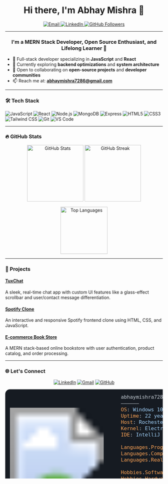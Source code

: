<h1 align="center">Hi there, I'm Abhay Mishra 👋</h1>

<p align="center">
  <a href="mailto:abhaymishra7286@gmail.com">
    <img src="https://img.shields.io/badge/Email-D14836?style=for-the-badge&logo=gmail&logoColor=white" alt="Email">
  </a>
  <a href="https://linkedin.com/in/abhay~mishra">
    <img src="https://img.shields.io/badge/LinkedIn-0077B5?style=for-the-badge&logo=linkedin&logoColor=white" alt="LinkedIn">
  </a>
  <a href="https://github.com/Abhay7286">
    <img src="https://img.shields.io/github/followers/Abhay7286?style=social" alt="GitHub Followers">
  </a>
</p>

---

<h3 align="center">I'm a MERN Stack Developer, Open Source Enthusiast, and Lifelong Learner 🚀</h3>

- 💼 Full-stack developer specializing in **JavaScript** and **React**
- 🌱 Currently exploring **backend optimizations** and **system architecture**
- 👯 Open to collaborating on **open-source projects** and **developer communities**
- 📫 Reach me at: **abhaymishra7286@gmail.com**

---

### 🛠️ Tech Stack

![JavaScript](https://img.shields.io/badge/JavaScript-323330?style=for-the-badge&logo=javascript&logoColor=F7DF1E)
![React](https://img.shields.io/badge/React-20232A?style=for-the-badge&logo=react&logoColor=61DAFB)
![Node.js](https://img.shields.io/badge/Node.js-339933?style=for-the-badge&logo=node.js&logoColor=white)
![MongoDB](https://img.shields.io/badge/MongoDB-4EA94B?style=for-the-badge&logo=mongodb&logoColor=white)
![Express](https://img.shields.io/badge/Express.js-000000?style=for-the-badge&logo=express&logoColor=white)
![HTML5](https://img.shields.io/badge/HTML5-E34F26?style=for-the-badge&logo=html5&logoColor=white)
![CSS3](https://img.shields.io/badge/CSS3-1572B6?style=for-the-badge&logo=css3&logoColor=white)
![Tailwind CSS](https://img.shields.io/badge/Tailwind_CSS-38B2AC?style=for-the-badge&logo=tailwind-css&logoColor=white)
![Git](https://img.shields.io/badge/Git-F05032?style=for-the-badge&logo=git&logoColor=white)
![VS Code](https://img.shields.io/badge/VS%20Code-007ACC?style=for-the-badge&logo=visual-studio-code&logoColor=white)

---

### 🔥 GitHub Stats

<p align="center">
  <img src="https://github-readme-stats.vercel.app/api?username=Abhay7286&show_icons=true&theme=react&hide_border=true&count_private=true&include_all_commits=true" alt="GitHub Stats" height="180px"/>
  <img src="https://github-readme-streak-stats.herokuapp.com/?user=Abhay7286&theme=react&hide_border=true" alt="GitHub Streak" height="180px"/>
</p>

<p align="center">
  <img src="https://github-readme-stats.vercel.app/api/top-langs/?username=Abhay7286&layout=compact&theme=react&hide_border=true" alt="Top Languages" height="150px"/>
</p>

---

### 🚀 Projects

#### [TuxChat](https://github.com/Abhay7286/TuxChat)
A sleek, real-time chat app with custom UI features like a glass-effect scrollbar and user/contact message differentiation.

#### [Spotify Clone](https://github.com/Abhay7286/spotify-clone)
An interactive and responsive Spotify frontend clone using HTML, CSS, and JavaScript.

#### [E-commerce Book Store](https://github.com/Abhay7286/Online-Bookstore)
A MERN stack-based online bookstore with user authentication, product catalog, and order processing.

---

### 🌐 Let's Connect

<p align="center">
  <a href="https://linkedin.com/in/abhay~mishra"><img src="https://img.icons8.com/fluent/48/000000/linkedin.png" alt="LinkedIn" /></a>
  <a href="mailto:abhaymishra7286@gmail.com"><img src="https://img.icons8.com/fluent/48/000000/gmail.png" alt="Gmail" /></a>
  <a href="https://github.com/Abhay7286"><img src="https://img.icons8.com/fluent/48/000000/github.png" alt="GitHub" /></a>
</p>
<?xml version="1.0" encoding="utf-8"?>
<svg xmlns="http://www.w3.org/2000/svg" font-family="Andale Mono,AndaleMono,Consolas,monospace" width="975px" height="550px" font-size="16px">
<style>
  .keyColor {fill: #ffa657;}
  .valueColor {fill: #a5d6ff;}
  .addColor {fill: #3fb950;}
  .delColor {fill: #f85149;}
  .commentColor {fill: #8b949e;}
  text, tspan {white-space: pre;}
</style>

<rect width="970px" height="530px" fill="#161b22" rx="15"/>

<!-- Replace ASCII art with the image -->
<image href="img.png" x="15" y="30" width="300px" height="400px"/>

<text x="370" y="30" fill="#c9d1d9">
  <tspan x="370" y="30">abhaymishra7286@gmail.com</tspan>
  <tspan x="370" y="50">——————</tspan>
  <tspan x="370" y="70" class="keyColor">OS</tspan>: <tspan class="valueColor">Windows 10, iOS</tspan>
  <tspan x="370" y="90" class="keyColor">Uptime</tspan>: <tspan class="valueColor">22 years, 3 months, 14 days</tspan>
  <tspan x="370" y="110" class="keyColor">Host</tspan>: <tspan class="valueColor">Rochester Institute of Technology</tspan><tspan class="commentColor"> #RIT</tspan>
  <tspan x="370" y="130" class="keyColor">Kernel</tspan>: <tspan class="valueColor">Electrical and Computer Engineering Technology</tspan><tspan class="commentColor"> #CPET</tspan>
  <tspan x="370" y="150" class="keyColor">IDE</tspan>: <tspan class="valueColor">IntelliJ IDEA 2021.2.1, VSCode 1.64.0</tspan>
  <tspan x="370" y="190" class="keyColor">Languages</tspan>.<tspan class="keyColor">Programming</tspan>: <tspan class="valueColor">Java, Python, C++, JavaScript</tspan>
  <tspan x="370" y="210" class="keyColor">Languages</tspan>.<tspan class="keyColor">Computer</tspan>: <tspan class="valueColor">HTML, CSS, JSON, XML, LaTeX, YAML, Markdown</tspan>
  <tspan x="370" y="230" class="keyColor">Languages</tspan>.<tspan class="keyColor">Real</tspan>: <tspan class="valueColor">English, Spanish</tspan>
  <tspan x="370" y="270" class="keyColor">Hobbies</tspan>.<tspan class="keyColor">Software</tspan>: <tspan class="valueColor">Minecraft Modding, iOS Jailbreaking</tspan>
  <tspan x="370" y="290" class="keyColor">Hobbies</tspan>.<tspan class="keyColor">Hardware</tspan>: <tspan class="valueColor">Overclocking, Undervolting</tspan>
  <tspan x="370" y="330" class="keyColor">Contact</tspan>:
  <tspan x="370" y="350">——————</tspan>
  <tspan x="370" y="370" class="keyColor">Email</tspan>: <tspan class="valueColor">abhaymishra7286@gmail.com</tspan>
  <tspan x="370" y="390" class="keyColor">LinkedIn</tspan>: <tspan class="valueColor">abhay~mishra</tspan>
  <tspan x="370" y="410" class="keyColor">Discord</tspan>: <tspan class="valueColor">abhay6rant</tspan>
  <tspan x="370" y="450" class="keyColor">GitHub Stats</tspan>:
  <tspan x="370" y="470">——————</tspan>
  <tspan x="370" y="490" class="keyColor">Repos</tspan>: <tspan class="valueColor">94</tspan> {<tspan class="keyColor">Contributed</tspan>: <tspan class="valueColor">132</tspan>}  | <tspan class="keyColor">Commits</tspan>: <tspan class="valueColor">2,057</tspan> | <tspan class="keyColor">Stars</tspan>: <tspan class="valueColor">265</tspan>
  <tspan x="370" y="510" class="keyColor">Followers</tspan>: <tspan class="valueColor">118 </tspan>| <tspan class="keyColor">Lines of Code</tspan>: <tspan class="valueColor">440,829</tspan> (<tspan class="addColor">514,390++</tspan>, <tspan class="delColor">73,561--</tspan>)
  <tspan x="370" y="530" class="keyColor">GitHub</tspan>: <tspan class="valueColor">github.com/Abhay7286</tspan>
</text>

</svg>
